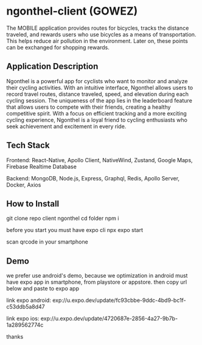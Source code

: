 # ngonthel-client (GOWEZ)
The MOBILE application provides routes for bicycles, tracks the distance traveled, and rewards users who use bicycles as a means of transportation.
This helps reduce air pollution in the environment. Later on, these points can be exchanged for shopping rewards.

## Application Description

Ngonthel is a powerful app for cyclists who want to monitor and analyze their cycling activities. With an intuitive interface, Ngonthel allows users to record travel routes, distance traveled, speed, and elevation during each cycling session. The uniqueness of the app lies in the leaderboard feature that allows users to compete with their friends, creating a healthy competitive spirit. With a focus on efficient tracking and a more exciting cycling experience,
Ngonthel is a loyal friend to cycling enthusiasts who seek achievement and excitement in every ride.

## Tech Stack

Frontend: React-Native, Apollo Client, NativeWind, Zustand, Google Maps, Firebase Realtime Database

Backend: MongoDB, Node.js, Express, Graphql, Redis, Apollo Server, Docker, Axios

## How to Install
git clone repo  client ngonthel
cd folder
npm i

before you start you must have expo cli
npx expo start 

scan qrcode in your smartphone

## Demo
we prefer use android's demo, because we optimization in android
must have expo app in smartphone, from playstore or appstore.
then copy url below and paste to expo app

link expo android: exp://u.expo.dev/update/fc93cbbe-9ddc-4bd9-bc1f-c53ddb5a8d47

link expo ios: exp://u.expo.dev/update/4720687e-2856-4a27-9b7b-1a289562774c

thanks
